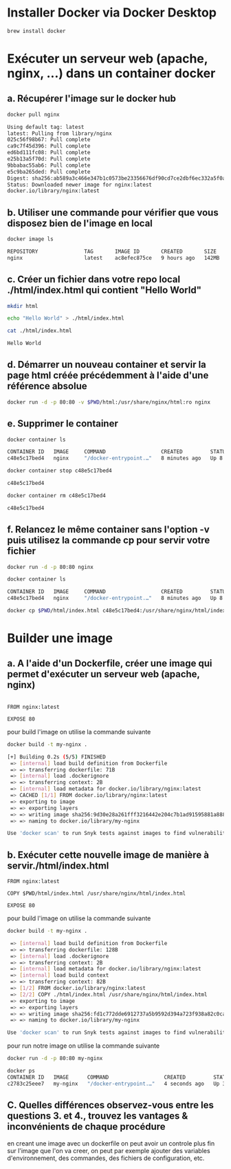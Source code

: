# Installer Docker via Docker Desktop

```bash 
brew install docker
```

# Exécuter un serveur web (apache, nginx, ...) dans un container docker

## a. Récupérer l'image sur le docker hub

```bash
docker pull nginx

Using default tag: latest
latest: Pulling from library/nginx
025c56f98b67: Pull complete
ca9c7f45d396: Pull complete
ed6bd111fc08: Pull complete
e25b13a5f70d: Pull complete
9bbabac55ab6: Pull complete
e5c9ba265ded: Pull complete
Digest: sha256:ab589a3c466e347b1c0573be23356676df90cd7ce2dbf6ec332a5f0a8b5e59db
Status: Downloaded newer image for nginx:latest
docker.io/library/nginx:latest
```


## b. Utiliser une commande pour vérifier que vous disposez bien de l'image en local

```bash
docker image ls

REPOSITORY               TAG       IMAGE ID       CREATED       SIZE
nginx                    latest    ac8efec875ce   9 hours ago   142MB
```


## c. Créer un fichier dans votre repo local ./html/index.html qui contient "Hello World"

```bash
mkdir html

echo "Hello World" > ./html/index.html

cat ./html/index.html

Hello World
```


## d. Démarrer un nouveau container et servir la page html créée précédemment à l'aide d'une référence absolue

```bash
docker run -d -p 80:80 -v $PWD/html:/usr/share/nginx/html:ro nginx
```

## e. Supprimer le container

```bash
docker container ls

CONTAINER ID   IMAGE     COMMAND                  CREATED         STATUS         PORTS                NAMES
c48e5c17bed4   nginx     "/docker-entrypoint.…"   8 minutes ago   Up 8 minutes   0.0.0.0:80->80/tcp   vigilant_lumiere

docker container stop c48e5c17bed4

c48e5c17bed4

docker container rm c48e5c17bed4

c48e5c17bed4
```

## f. Relancez le même container sans l'option -v puis utilisez la commande cp pour servir votre fichier

```bash
docker run -d -p 80:80 nginx

docker container ls

CONTAINER ID   IMAGE     COMMAND                  CREATED         STATUS         PORTS                NAMES
c48e5c17bed4   nginx     "/docker-entrypoint.…"   8 minutes ago   Up 8 minutes   0.0.0.0:80->80/tcp   zen_pike

docker cp $PWD/html/index.html c48e5c17bed4:/usr/share/nginx/html/index.html
```

# Builder une image

## a. A l'aide d'un Dockerfile, créer une image qui permet d'exécuter un serveur web (apache, nginx)

```Dockefile

FROM nginx:latest

EXPOSE 80

```

pour build l'image on utilise la commande suivante

```bash
docker build -t my-nginx .

[+] Building 0.2s (5/5) FINISHED
 => [internal] load build definition from Dockerfile                                                                0.0s
 => => transferring dockerfile: 71B                                                                                 0.0s
 => [internal] load .dockerignore                                                                                   0.0s
 => => transferring context: 2B                                                                                     0.0s
 => [internal] load metadata for docker.io/library/nginx:latest                                                     0.0s
 => CACHED [1/1] FROM docker.io/library/nginx:latest                                                                0.0s
 => exporting to image                                                                                              0.0s
 => => exporting layers                                                                                             0.0s
 => => writing image sha256:9d30e28a261fff3216442e204c7b1ad91595881a8880fafdd5fce1b5cf94bc7a                        0.0s
 => => naming to docker.io/library/my-nginx                                                                         0.0s

Use 'docker scan' to run Snyk tests against images to find vulnerabilities and learn how to fix them
```

## b. Exécuter cette nouvelle image de manière à servir./html/index.html

```Dockefile
FROM nginx:latest

COPY $PWD/html/index.html /usr/share/nginx/html/index.html

EXPOSE 80
```

pour build l'image on utilise la commande suivante

```bash
docker build -t my-nginx .

 => [internal] load build definition from Dockerfile                                                                0.1s
 => => transferring dockerfile: 128B                                                                                0.0s
 => [internal] load .dockerignore                                                                                   0.1s
 => => transferring context: 2B                                                                                     0.0s
 => [internal] load metadata for docker.io/library/nginx:latest                                                     0.0s
 => [internal] load build context                                                                                   0.1s
 => => transferring context: 82B                                                                                    0.0s
 => [1/2] FROM docker.io/library/nginx:latest                                                                       0.1s
 => [2/2] COPY ./html/index.html /usr/share/nginx/html/index.html                                                   0.1s
 => exporting to image                                                                                              0.1s
 => => exporting layers                                                                                             0.0s
 => => writing image sha256:fd1c772dde6912737a5b9592d394a723f938a82c0caf6fd14c52b599d62790a7                        0.0s
 => => naming to docker.io/library/my-nginx                                                                         0.0s

Use 'docker scan' to run Snyk tests against images to find vulnerabilities and learn how to fix them
```

pour run notre image on utilise la commande suivante

```bash
docker run -d -p 80:80 my-nginx

docker ps
CONTAINER ID   IMAGE      COMMAND                  CREATED         STATUS         PORTS                NAMES
c2783c25eee7   my-nginx   "/docker-entrypoint.…"   4 seconds ago   Up 3 seconds   0.0.0.0:80->80/tcp   xenodochial_greider
```

## C. Quelles différences observez-vous entre les questions 3. et 4., trouvez les vantages & inconvénients de chaque procédure

en creant une image avec un dockerfile on peut avoir un controle plus fin sur l'image que l'on va creer, on peut par exemple ajouter des variables d'environnement, des commandes, des fichiers de configuration, etc.
